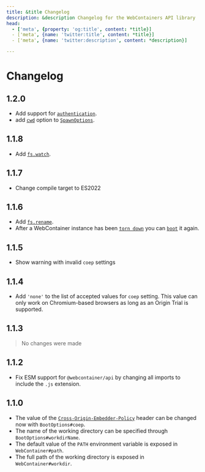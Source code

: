 ```yaml
---
title: &title Changelog
description: &description Changelog for the WebContainers API library
head:
  - ['meta', {property: 'og:title', content: *title}]
  - ['meta', {name: 'twitter:title', content: *title}]
  - ['meta', {name: 'twitter:description', content: *description}]

---
```


# Changelog

## 1.2.0

* Add support for [`authentication`](api#auth).
* add [`cwd`](api#▸-cwd-string) option to [`SpawnOptions`](api#spawnoptions).

## 1.1.8

* Add [`fs.watch`](api#▸-watch).

## 1.1.7

* Change compile target to ES2022

## 1.1.6

* Add [`fs.rename`](api#▸-rename).
* After a WebContainer instance has been [`torn down`](api#▸-teardown) you can [`boot`](api#▸-boot) it again.

## 1.1.5

* Show warning with invalid `coep` settings

## 1.1.4

* Add `'none'` to the list of accepted values for `coep` setting. This value can only work on Chromium-based browsers as long as an Origin Trial is supported.

## 1.1.3

> No changes were made

## 1.1.2

* Fix ESM support for `@webcontainer/api` by changing all imports to include the `.js` extension.

## 1.1.0

* The value of the [`Cross-Origin-Embedder-Policy`](https://developer.mozilla.org/en-US/docs/Web/HTTP/Headers/Cross-Origin-Embedder-Policy) header can be changed now with `BootOptions#coep`.
* The name of the working directory can be specified through `BootOptions#workdirName`.
* The default value of the `PATH` environment variable is exposed in `WebContainer#path`.
* The full path of the working directory is exposed in `WebContainer#workdir`.
